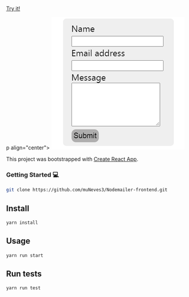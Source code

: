 <a href="https://ecstatic-thompson-3043cf.netlify.app/">Try it!</a>

p align="center">
<img src="./src/Assets/Screenshot_4.png"/>

</p>

This project was bootstrapped with [Create React App](https://github.com/facebook/create-react-app).

### Getting Started :computer:

```sh
git clone https://github.com/muNeves3/Nodemailer-frontend.git
```

## Install

```sh
yarn install
```

## Usage

```sh
yarn run start
```

## Run tests

```sh
yarn run test
```
